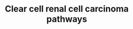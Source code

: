 ---
annotations:
- type: Disease Ontology
  value: clear cell renal cell carcinoma
- type: Cell Type Ontology
  value: kidney cell
- type: Cell Type Ontology
  value: kidney proximal convoluted tubule epithelial cell
- type: Pathway Ontology
  value: signaling pathway
authors:
- AlexanderPico
- Khanspers
- Egonw
- Eweitz
communities:
- CPTAC
description: 'Inactivation of VHL due to mutation or DNA methylation is an early event
  in ccRCC that leads to accumulation of the transcription factor HIF-α, which dimerizes
  with HIF-β and translocates to the nucleus. The resulting HIF-α–HIF-β-induced up-regulation
  of downstream genes promotes cell proliferation, glucose uptake, glycolysis, and
  angiogenesis.   Mutations in chromatin remodelers and histone modifiers including
  PBRM1, SETD2, BAP1 and KDM5C lead to global abnormal gene expression patterns, and
  deficiency in DNA repair, which contributes to genomic instability.   Activation
  of PI3K–mTOR signaling promotes cell proliferation and tumor aggression, and increases
  translation of HIF-α, leading to enhanced HIF-α-mediated gene expression. The proposed
  development pattern of ccRCC is based on tumor evolution analyses and current understanding
  of genomic variation.  Description adapted from "Precision medicine from the renal
  cancer genome", Riazalhosseini and Lathrop.  Additional sources of information:
  mTORC1 complex is based on [https://en.wikipedia.org/wiki/Mechanistic_target_of_rapamycin#mTORC1
  Wikipedia]. PDGFB and TGFB as targets of HIF1A based on [http://www.genome.jp/kegg-bin/show_pathway?hsa05211
  KEGG].'
last-edited: 2021-05-18
organisms:
- Homo sapiens
redirect_from:
- /index.php/Pathway:WP4018
- /instance/WP4018
schema-jsonld:
- '@context': https://schema.org/
  '@id': https://wikipathways.github.io/pathways/WP4018.html
  '@type': Dataset
  creator:
    '@type': Organization
    name: WikiPathways
  description: 'Inactivation of VHL due to mutation or DNA methylation is an early
    event in ccRCC that leads to accumulation of the transcription factor HIF-α, which
    dimerizes with HIF-β and translocates to the nucleus. The resulting HIF-α–HIF-β-induced
    up-regulation of downstream genes promotes cell proliferation, glucose uptake,
    glycolysis, and angiogenesis.   Mutations in chromatin remodelers and histone
    modifiers including PBRM1, SETD2, BAP1 and KDM5C lead to global abnormal gene
    expression patterns, and deficiency in DNA repair, which contributes to genomic
    instability.   Activation of PI3K–mTOR signaling promotes cell proliferation and
    tumor aggression, and increases translation of HIF-α, leading to enhanced HIF-α-mediated
    gene expression. The proposed development pattern of ccRCC is based on tumor evolution
    analyses and current understanding of genomic variation.  Description adapted
    from "Precision medicine from the renal cancer genome", Riazalhosseini and Lathrop.  Additional
    sources of information: mTORC1 complex is based on [https://en.wikipedia.org/wiki/Mechanistic_target_of_rapamycin#mTORC1
    Wikipedia]. PDGFB and TGFB as targets of HIF1A based on [http://www.genome.jp/kegg-bin/show_pathway?hsa05211
    KEGG].'
  keywords:
  - SETD2
  - H2
  - STAT3
  - CAMK1
  - FLT1
  - AKT1
  - PGBD5
  - Angiogenesis
  - RPTOR
  - ENO3
  - GAPDH
  - PKM
  - SDS
  - ACLY
  - KDM5C
  - PSAT1
  - glucose
  - MDH1
  - SDSL
  - CEP290
  - RTKs
  - GRB10
  - Glycolysis
  - ME1
  - TGFB1
  - Fatty Acid Synthesis
  - VEGFA
  - PGK2
  - HIF1B
  - PTEN
  - TSC1
  - ACACB
  - ENPP3
  - CBP
  - TGFB3
  - ENO1
  - KSR1
  - PDGFRB
  - SSPN
  - TGFB2
  - SHMT1
  - PGK1
  - HIF1A
  - PFKL
  - RAPGEF5
  - MLST8
  - GLUT1
  - ALDOA
  - TPI1
  - LDHA
  - RHEB
  - TSC2
  - LDHD
  - EGFR
  - AKT1S1
  - KCNJ2
  - AMPK
  - PKM2
  - SHMT2
  - GPI
  - MTOR
  - PBRM1
  - ZEB1
  - PKLR
  - ALDOB
  - PI3K
  - HK2
  - PFKP
  - PHGDH
  - ALDOC
  - VHL
  - LDHC
  - KDR
  - TOX2
  - DEPTOR
  - MIR21
  - FASN
  - p300
  - PSPH
  - PFKM
  - PDGFRA
  - Cell proliferation
  - LDHB
  - PLOD2
  - HK3
  - PGM1
  - PGM2
  - ACACA
  - HK1
  - H3
  - EFCAB3
  - Protein Translation
  - BAP1
  - BHLHE41
  - ENO2
  - SQSTM1
  - CDH13
  - PDGFB
  license: CC0
  name: Clear cell renal cell carcinoma pathways
seo: CreativeWork
title: Clear cell renal cell carcinoma pathways
wpid: WP4018
---